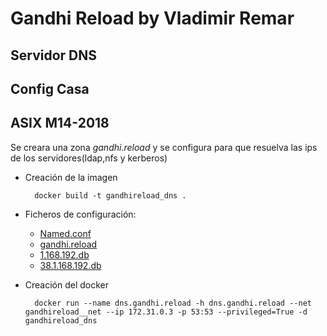 # Gandhi Reload by Vladimir Remar
## Servidor DNS
## Config Casa
## ASIX M14-2018


Se creara una zona *gandhi.reload* y se configura para que resuelva 
las ips de los servidores(ldap,nfs y kerberos)	

- Creación de la imagen 

		docker build -t gandhireload_dns .

- Ficheros de configuración:

	- [Named.conf](https://gitlab.com/vladimir-remar/Gandhi.Reload/blob/master/Documentacion/ModoAdvanced/dns.gandhi.reload_mapeo_casa/named.conf)
	- [gandhi.reload](https://gitlab.com/vladimir-remar/Gandhi.Reload/blob/master/Documentacion/ModoAdvanced/dns.gandhi.reload_mapeo_casa/gandhi.reload)
	- [1.168.192.db](https://gitlab.com/vladimir-remar/Gandhi.Reload/blob/master/Documentacion/ModoAdvanced/dns.gandhi.reload_mapeo_casa/0.31.172.db)
	- [38.1.168.192.db](https://gitlab.com/vladimir-remar/Gandhi.Reload/blob/master/Documentacion/ModoAdvanced/dns.gandhi.reload_mapeo_casa/3.0.31.172.db)

- Creación del docker
		
		docker run --name dns.gandhi.reload -h dns.gandhi.reload --net gandhireload__net --ip 172.31.0.3 -p 53:53 --privileged=True -d gandhireload_dns

